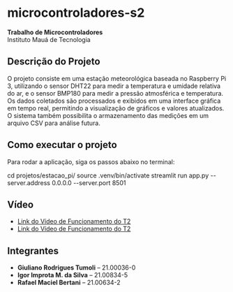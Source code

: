 # microcontroladores-s2

**Trabalho de Microcontroladores**  
Instituto Mauá de Tecnologia

## Descrição do Projeto

O projeto consiste em uma estação meteorológica baseada no Raspberry Pi 3, utilizando o sensor DHT22 para medir a temperatura e umidade relativa do ar, e o sensor BMP180 para medir a pressão atmosférica e temperatura. Os dados coletados são processados e exibidos em uma interface gráfica em tempo real, permitindo a visualização de gráficos e valores atualizados. O sistema também possibilita o armazenamento das medições em um arquivo CSV para análise futura.

## Como executar o projeto

Para rodar a aplicação, siga os passos abaixo no terminal:

cd projetos/estacao_pi/
source .venv/bin/activate
streamlit run app.py --server.address 0.0.0.0 --server.port 8501

## Vídeo
- [Link do Vídeo de Funcionamento do T2](https://youtu.be/h2YQk91owFs)
- [Link do Vídeo de Funcionamento do T2](https://youtu.be/DSKhdbFHg-c)

## Integrantes

- **Giuliano Rodrigues Tumoli** – 21.00036-0  
- **Igor Improta M. da Silva** – 21.00834-5  
- **Rafael Maciel Bertani** – 21.00634-2
